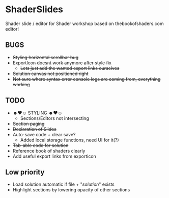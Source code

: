 # ShaderSlides
Shader slide / editor for Shader workshop based on thebookofshaders.com editor!

## BUGS
* ~~Styling horizontal scrollbar bug~~
* ~~ExportIcon doesnt work anymore after style fix~~
  * ~~Lets just add the wanted export links ourselves~~
* ~~Solution canvas not positioned right~~
* ~~Not sure where syntax error console logs are coming from, everything working~~

## TODO
* ☻♥☺ STYLING ☻♥☺
  * Sections/Editors not intersecting
* ~~Section paging~~
* ~~Declaration of Slides~~
* Auto-save code + clear save?
  * Added local storage functions, need UI for it(?)
* ~~Tab-able code for solution~~
* Reference book of shaders clearly
* Add useful export links from exporticon

## Low priority
* Load solution automatic if file + "_solution_" exists
* Highlight sections by lowering opacity of other sections
